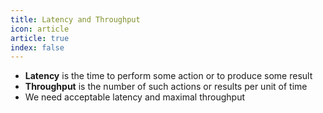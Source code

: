 ```yaml
---
title: Latency and Throughput 
icon: article
article: true
index: false
---
```

- **Latency** is the time to perform some action or to produce some result
- **Throughput** is the number of such actions or results per unit of time
- We need acceptable latency and maximal throughput

